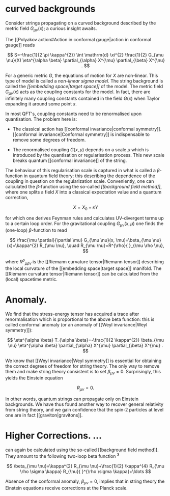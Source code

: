 # curved backgrounds

Consider strings propagating on a curved background described by the metric field $G_{\mu \nu}(x)$; a curious insight awaits.

The [[Polyakov action#Action in conformal gauge|action in conformal gauge]] reads

$$
S=-\frac{1}{2 \pi \kappa^{2}} \int \mathrm{d} \xi^{2} \frac{1}{2} G_{\mu \nu}(X) \eta^{\alpha \beta} \partial_{\alpha} X^{\mu} \partial_{\beta} X^{\nu} .
$$

For a generic metric $G$, the equations of motion for $X$ are non-linear. This type of model is called a *non-linear sigma model*. The string background is called the *[[embedding space|target space]]* of the model. The metric field $G_{\mu \nu}(x)$ acts as the coupling constants for the model. In fact, there are infinitely many coupling constants contained in the field $G(x)$ when Taylor expanding it around some point $x$.

In most QFT's, coupling constants need to be renormalised upon quantisation. The problem here is:

- The classical action has [[conformal invariance|conformal symmetry]]. [[conformal invariance|Conformal symmetry]] is indispensable to remove some degrees of freedom.

- The renormalised coupling $G(x, \mu)$ depends on a scale $\mu$ which is introduced by the quantisation or regularisation process. This new scale breaks quantum [[conformal invariance]] of the string.

The behaviour of this regularisation scale is captured in what is called a $\beta$-function in quantum field theory: this describing the dependence of the coupling in question on the regularization scale. Conveniently, one can calculated the $\beta$-function using the so-called *[[background field method]]*, where one splits a field $X$ into a classical expectation value and a quantum correction,

$$
X=X_{0}+\kappa Y
$$

for which one derives Feynman rules and calculates UV-divergent terms up to a certain loop order. For the gravitational coupling $G_{\mu \nu}(x, \mu)$ one finds the (one-loop) $\beta$-function to read

$$
\frac{\mu \partial}{\partial \mu} G_{\mu \nu}(x, \mu)=\beta_{\mu \nu}(x)=\kappa^{2} R_{\mu \nu}, \quad R_{\mu \nu}=R^{\rho}{ }_{\mu \rho \nu},
$$

where $R^{\rho}{ }_{\mu \rho \nu}$ is the [[Riemann curvature tensor|Riemann tensor]] describing the local curvature of the [[embedding space|target space]] manifold. The [[Riemann curvature tensor|Riemann tensor]] can be calculated from the (local) spacetime metric.

# Anomaly. 
We find that the stress-energy tensor has acquired a trace after renormalisation which is proportional to the above beta function: this is called conformal anomaly (or an anomaly of [[Weyl invariance|Weyl symmetry]]):

$$
\eta^{\alpha \beta} T_{\alpha \beta}=-\frac{1}{2 \kappa^{2}} \beta_{\mu \nu} \eta^{\alpha \beta} \partial_{\alpha} X^{\mu} \partial_{\beta} X^{\nu} .
$$

We know that [[Weyl invariance|Weyl symmetry]] is essential for obtaining the correct degrees of freedom for string theory. The only way to remove them and make string theory consistent is to set $\beta_{\mu \nu}=0$. Surprisingly, this yields the Einstein equation

$$
R_{\mu \nu}=0 .
$$

In other words, quantum strings can propagate only on Einstein backgrounds. We have thus found another way to recover general relativity from string theory, and we gain confidence that the spin-2 particles at level one are in fact [[graviton|gravitons]]. 

# Higher Corrections. ... 
can again be calculated using the so-called [[background field method]]. They amount to the following two-loop beta function $^{3}$

$$
\beta_{\mu \nu}=\kappa^{2} R_{\mu \nu}+\frac{1}{2} \kappa^{4} R_{\mu \rho \sigma \kappa} R_{\nu}{ }^{\rho \sigma \kappa}+\ldots
$$

Absence of the conformal anomaly, $\beta_{\mu \nu}=0$, implies that in string theory the Einstein equations receive corrections at the Planck scale.